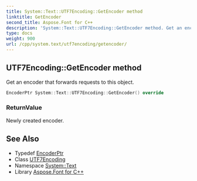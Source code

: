 ```yaml
---
title: System::Text::UTF7Encoding::GetEncoder method
linktitle: GetEncoder
second_title: Aspose.Font for C++
description: 'System::Text::UTF7Encoding::GetEncoder method. Get an encoder that forwards requests to this object in C++.'
type: docs
weight: 900
url: /cpp/system.text/utf7encoding/getencoder/
---
```

## UTF7Encoding::GetEncoder method


Get an encoder that forwards requests to this object.

```cpp
EncoderPtr System::Text::UTF7Encoding::GetEncoder() override
```


### ReturnValue

Newly created encoder.

## See Also

* Typedef [EncoderPtr](../../../system/encoderptr/)
* Class [UTF7Encoding](../)
* Namespace [System::Text](../../)
* Library [Aspose.Font for C++](../../../)
